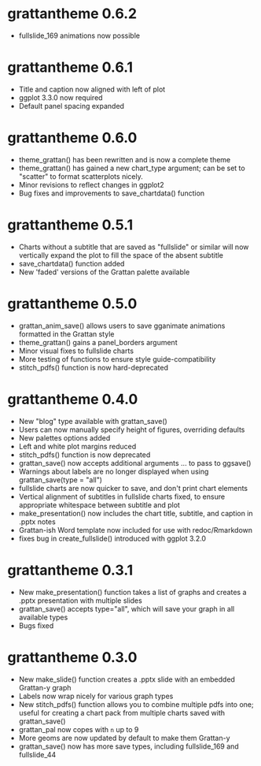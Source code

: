 # grattantheme 0.6.2
* fullslide_169 animations now possible

# grattantheme 0.6.1
* Title and caption now aligned with left of plot
* ggplot 3.3.0 now required
* Default panel spacing expanded

# grattantheme 0.6.0
* theme_grattan() has been rewritten and is now a complete theme
* theme_grattan() has gained a new chart_type argument; can be set to "scatter" to format scatterplots nicely.
* Minor revisions to reflect changes in ggplot2
* Bug fixes and improvements to save_chartdata() function

# grattantheme 0.5.1
* Charts without a subtitle that are saved as "fullslide" or similar will now vertically expand the plot to fill the space of the absent subtitle 
* save_chartdata() function added
* New 'faded' versions of the Grattan palette available

# grattantheme 0.5.0
* grattan_anim_save() allows users to save gganimate animations formatted in the Grattan style
* theme_grattan() gains a panel_borders argument
* Minor visual fixes to fullslide charts
* More testing of functions to ensure style guide-compatibility
* stitch_pdfs() function is now hard-deprecated

# grattantheme 0.4.0
* New "blog" type available with grattan_save()
* Users can now manually specify height of figures, overriding defaults
* New palettes options added
* Left and white plot margins reduced
* stitch_pdfs() function is now deprecated
* grattan_save() now accepts additional arguments ... to pass to ggsave()
* Warnings about labels are no longer displayed when using grattan_save(type = "all")
* fullslide charts are now quicker to save, and don't print chart elements
* Vertical alignment of subtitles in fullslide charts fixed, to ensure appropriate whitespace between subtitle and plot
* make_presentation() now includes the chart title, subtitle, and caption in .pptx notes
* Grattan-ish Word template now included for use with redoc/Rmarkdown
* fixes bug in create_fullslide() introduced with ggplot 3.2.0

# grattantheme 0.3.1
* New make_presentation() function takes a list of graphs and creates a .pptx presentation with multiple slides
* grattan_save() accepts type="all", which will save your graph in all available types
* Bugs fixed

# grattantheme 0.3.0
* New make_slide() function creates a .pptx slide with an embedded Grattan-y graph
* Labels now wrap nicely for various graph types
* New stitch_pdfs() function allows you to combine multiple pdfs into one; useful for creating a chart pack from multiple charts saved with grattan_save()
* grattan_pal now copes with `n` up to 9
* More geoms are now updated by default to make them Grattan-y
* grattan_save() now has more save types, including fullslide_169 and fullslide_44
